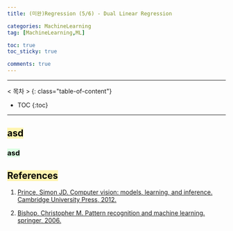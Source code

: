 ```yaml
---
title: (미완)Regression (5/6) - Dual Linear Regression

categories: MachineLearning
tag: [MachineLearning,ML]

toc: true
toc_sticky: true

comments: true
---
```



---
< 목차 >
{: class="table-of-content"}
* TOC
{:toc}
---



## <mark style='background-color: #fff5b1'> asd</mark>

### <mark style='background-color: #dcffe4'> asd </mark>



## <mark style='background-color: #fff5b1'> References </mark>

1. [Prince, Simon JD. Computer vision: models, learning, and inference. Cambridge University Press, 2012.](http://www.computervisionmodels.com/)

2. [Bishop, Christopher M. Pattern recognition and machine learning. springer, 2006.](https://www.microsoft.com/en-us/research/people/cmbishop/prml-book/)
